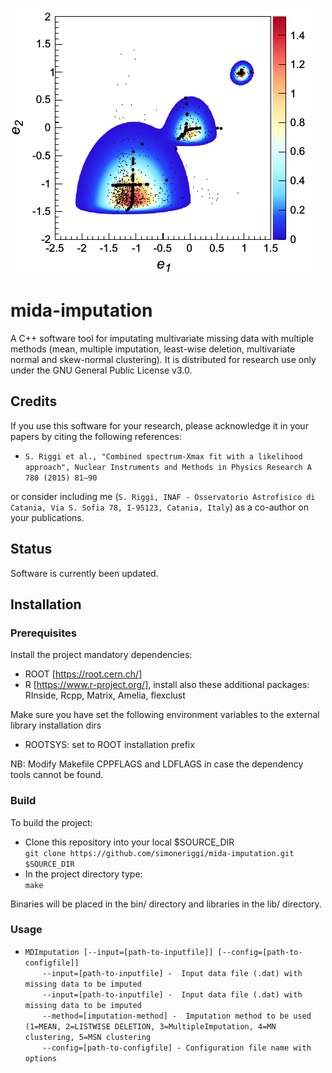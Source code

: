 <p align="left">
  <img src="share/logo.png" alt="Sample outputs"/>
</p>

# mida-imputation
A C++ software tool for imputating multivariate missing data with multiple methods (mean, multiple imputation, least-wise deletion, multivariate normal and skew-normal clustering). It is distributed for research use only under the GNU General Public License v3.0.

## **Credits**
If you use this software for your research, please acknowledge it in your papers by citing the following references:

* `S. Riggi et al., "Combined spectrum-Xmax fit with a likelihood approach", Nuclear Instruments and Methods in Physics Research A 780 (2015) 81–90`

or consider including me (`S. Riggi, INAF - Osservatorio Astrofisico di Catania, Via S. Sofia 78, I-95123, Catania, Italy`)
as a co-author on your publications.

## **Status**
Software is currently been updated.

## **Installation**  

### **Prerequisites**
Install the project mandatory dependencies:  
* ROOT [https://root.cern.ch/]
* R [https://www.r-project.org/], install also these additional packages: RInside, Rcpp, Matrix, Amelia, flexclust

Make sure you have set the following environment variables to the external library installation dirs 
* ROOTSYS: set to ROOT installation prefix

NB: Modify Makefile CPPFLAGS and LDFLAGS in case the dependency tools cannot be found.

### **Build**
To build the project:

* Clone this repository into your local $SOURCE_DIR    
  ```git clone https://github.com/simoneriggi/mida-imputation.git $SOURCE_DIR```    
* In the project directory type:    
  ```make```  

Binaries will be placed in the bin/ directory and libraries in the lib/ directory.

### **Usage**
* ```MDImputation [--input=[path-to-inputfile]] [--config=[path-to-configfile]]```    
&nbsp;&nbsp;&nbsp;&nbsp;&nbsp;&nbsp;&nbsp;```--input=[path-to-inputfile] -  Input data file (.dat) with missing data to be imputed```   
&nbsp;&nbsp;&nbsp;&nbsp;&nbsp;&nbsp;&nbsp;```--input=[path-to-inputfile] -  Input data file (.dat) with missing data to be imputed```   
&nbsp;&nbsp;&nbsp;&nbsp;&nbsp;&nbsp;&nbsp;```--method=[imputation-method] -  Imputation method to be used (1=MEAN, 2=LISTWISE DELETION, 3=MultipleImputation, 4=MN clustering, 5=MSN clustering```   
&nbsp;&nbsp;&nbsp;&nbsp;&nbsp;&nbsp;&nbsp;```--config=[path-to-configfile] - Configuration file name with options```    
